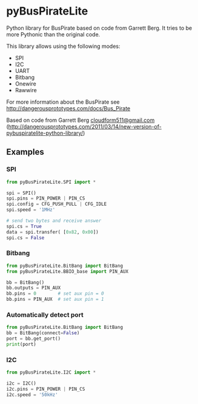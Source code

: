 pyBusPirateLite
===============

Python library for BusPirate based on code from Garrett Berg.
It tries to be more Pythonic than the original code.

This library allows using the following modes:
* SPI
* I2C
* UART
* Bitbang
* Onewire
* Rawwire

For more information about the BusPirate see http://dangerousprototypes.com/docs/Bus_Pirate 

Based on code from Garrett Berg <cloudform511@gmail.com>
(http://dangerousprototypes.com/2011/03/14/new-version-of-pybuspiratelite-python-library/)


Examples
--------

### SPI

```python
from pyBusPirateLite.SPI import *

spi = SPI()
spi.pins = PIN_POWER | PIN_CS 
spi.config = CFG_PUSH_PULL | CFG_IDLE
spi.speed = '1MHz'

# send two bytes and receive answer
spi.cs = True
data = spi.transfer( [0x82, 0x00])
spi.cs = False
```

### Bitbang

```python
from pyBusPirateLite.BitBang import BitBang
from pyBusPirateLite.BBIO_base import PIN_AUX

bb = BitBang()
bb.outputs = PIN_AUX
bb.pins = 0        # set aux pin = 0   
bb.pins = PIN_AUX  # set aux pin = 1
```

### Automatically detect port
```python
from pyBusPirateLite.BitBang import BitBang
bb = BitBang(connect=False)
port = bb.get_port()
print(port)
```

### I2C
```python
from pyBusPirateLite.I2C import *

i2c = I2C()
i2c.pins = PIN_POWER | PIN_CS 
i2c.speed = '50kHz'
```

